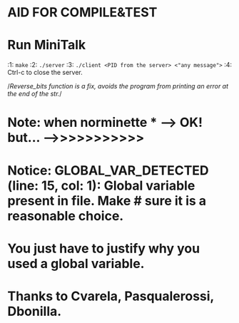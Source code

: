 # AID FOR **COMPILE&TEST**

# Run MiniTalk
:1: ```make```
:2: ```./server```
:3: ```./client <PID from the server> <"any message">```
:4: Ctrl-c to close the server.

/*Reverse_bits function is a fix, avoids the program from printing an error at the end of the str.*/

# Note: when norminette * -->  OK! but... -->>>>>>>>>>>
# Notice: GLOBAL_VAR_DETECTED  (line:  15, col:   1):	Global variable present in file. Make # sure it is a reasonable choice. 
# You just have to justify why you used a global variable.

# Thanks to Cvarela, Pasqualerossi, Dbonilla.
